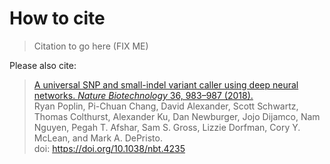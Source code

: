 # How to cite

> Citation to go here (FIX ME)

Please also cite:

> [A universal SNP and small-indel variant caller using deep neural networks. *Nature Biotechnology* 36, 983–987 (2018).](https://rdcu.be/7Dhl) <br/>
Ryan Poplin, Pi-Chuan Chang, David Alexander, Scott Schwartz, Thomas Colthurst, Alexander Ku, Dan Newburger, Jojo Dijamco, Nam Nguyen, Pegah T. Afshar, Sam S. Gross, Lizzie Dorfman, Cory Y. McLean, and Mark A. DePristo.<br/>
doi: <https://doi.org/10.1038/nbt.4235>